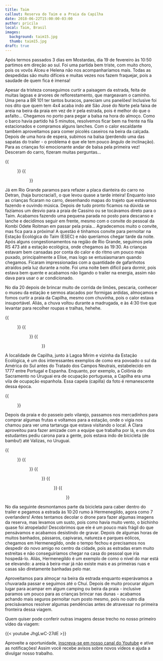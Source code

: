```yaml
---
title: Taim
callout: Reserva do Taim e a Praia da Capilha
date: 2018-06-22T15:00:00-03:00
author: pricila
local: Taim, Brasil
images:
  background: taim15.jpg
  thumb: taim15.jpg
draft: true
---
```

Após termos passados 3 dias em Mostardas, dia 19 de fevereiro às 10:50 partimos em direção ao sul. Foi uma partida bem triste, com muito choro, pois os vovôs Alceu e Helena não nos acompanharíamos mais. Todas as despedidas são muito difíceis e muitas vezes nos fazem fraquejar, pois a saudade de quem fica é imensa!

Apesar da tristeza conseguimos curtir a paisagem da estrada, feita de muitas lagoas e árvores de reflorestamento, que margeavam o caminho. Uma pena a BR 101 ter tantos buracos, pareciam uns panelões! Inclusive foi nos dito que quem tem 4x4 acaba indo até São José do Norte pela faixa de areia na beira da praia em vez de ir pela estrada, pois é melhor do que o asfalto... Chegamos no porto para pegar a balsa na hora do almoço. Como o barco havia partido há 5 minutos, resolvemos ficar bem na frente na fila estacionados e compramos alguns lanches. Com o calor escaldante também aproveitamos para comer picolés caseiros na beira da calçada. Depois de uma hora de espera, subimos na balsa (perdendo uma das sapatas do trailer - o problema é que ele tem pouco ângulo de inclinação). Para as crianças foi emocionante andar de balsa pela primeira vez! Desceram do carro, fizeram muitas perguntas...

<div class="clearfix">
{{<figure "taim2.jpg" "Casinha apertadinha na balsa" "float-left">}}
{{<figure "taim3.jpg" "Felicidade de estar andando de barco pela primeira vez" "float-right">}}
</div>

Já em Rio Grande paramos para refazer a placa dianteira do carro no Detran, (haja burocracia!), o que levou quase a tarde inteira! Enquanto isso as crianças ficaram no carro, desenhando mapas do trajeto que estávamos fazendo e ouvindo música. Depois de tudo pronto ficamos na dúvida se fazíamos um desvio para a praia de Cassino ou se tocávamos direto para o Taim. Acabamos fazendo uma pequena parada no posto para descanso e lanche e decidimos seguir em frente, mesmo com o convite do pessoal da Kombi Odete Roitman em passar pela praia... Agradecemos muito o convite, mas fica para a próxima! A questão é tínhamos convite para pernoitar na Estação Ecológica do Taim (ESEC) e não queríamos chegar tarde da noite. Após alguns congestionamentos na região de Rio Grande, seguimos pela RS 473 até a estação ecológica, onde chegamos às 19:30. As crianças estavam bem cansadas por conta do calor e do ritmo um pouco mais puxado, principalmente a Elise, mas logo se entusiasmaram quando chegamos. Ficaram impressionadas com a quantidade de gafanhotos atraídos pela luz durante a noite. Foi uma noite bem difícil para dormir, pois estava bem quente e acabamos não ligando o trailer na energia, assim não dava para usar o ar condicionado.

No dia 20 depois de brincar muito de corrida de limões, pescaria, conhecer o museu da estação e sermos atacados por formigas ardidas, almoçamos e fomos curtir a praia da Capilha, mesmo com chuvinha, pois o calor estava insuportável. Aliás, a chuva voltou durante a madrugada, e às 4:30 tive que levantar para recolher roupas e tralhas, hehehe.

<div class="clearfix">
{{<figure "taim6.jpg" "Museu da reserva do Taim" "float-left">}}
{{<figure "taim8.jpg" "Olha que amor os jogos de tabuleiro disponíveis!" "float-right">}}
{{<figure "taim9.jpg" "As crianças se divertiram muito" "float-center">}}
</div>

A localidade de Capilha, junto à Lagoa Mirim e vizinha da Estação Ecológica, é um dos interessantes exemplos de como era povoado o sul da América do Sul antes do Tratado dos Campos Neutrais, estabelecido em 1777 entre Portugal e Espanha. Enquanto, por exemplo, a Colônia do Sacramento no Uruguai era de ocupação portuguesa, a Capilha era uma vila de ocupação espanhola. Essa capela (capilla) da foto é remanescente dessa época.

<div class="clearfix">
{{<figure "taim15.jpg" "Capela da Praia da Capilha" "float-center">}}
</div>

Depois da praia e do passeio pelo vilarejo, passamos nos mercadinhos para comprar algumas frutas e voltamos para a estação, onde o vigia nos chamou para ver uma tartaruga que estava visitando o local. A Clara aproveitou para fazer amizade com a equipe que trabalha por lá, e um dos estudantes pediu carona para a gente, pois estava indo de bicicleta (de bambu!) até Valizas, no Uruguai. 

<div class="clearfix">
{{<figure "taim11.jpg" "Bebê à milanesa" "float-left">}}
{{<figure "taim12.jpg" "A partir de agora só queremos praia de lagoa" "float-right">}}
{{<figure "taim13.jpg" "Mais uma criança à milanesa" "float-left">}}
{{<figure "taim14.jpg" "Quem chegar por último é mulher do padre" "float-right">}}
{{<figure "taim10.jpg" "Chuvinha não atrapalha na hora da praia" "float-center">}}
</div>

No dia seguinte desmontamos parte da bicicleta para caber dentro do trailer e pegamos a estrada às 10:20 rumo à Hermenegildo, agora como 7 overlanders! Antes tentamos decolar o drone para fazer algumas imagens da reserva, mas levamos um susto, pois como havia muito vento, o bichinho quase foi atropelado! Descobrimos que ele é um pouco mais frágil do que pensávamos e acabamos desistindo de gravar. Depois de algumas horas de muitos banhados, pássaros, capivaras, natureza e parques eólicos, chegamos em Hermenegildo, onde o tempo fechou e precisamos nos despedir do novo amigo no centro da cidade, pois as estradas eram muito estreitas e não conseguiríamos chegar na casa do pessoal que iria hospedá-lo. Aliás, Hermenegildo é um exemplo de como o nível do mar está se elevando: a areia à beira-mar já não existe mais e as primeiras ruas e casas são diretamente banhadas pelo mar.

Aproveitamos para almoçar na beira da estrada enquanto esperávamos a chuvarada passar e seguimos até o Chuí. Depois de muito procurar algum lugar para acampar em algum camping ou beira da praia - inclusive paramos um pouco para as crianças brincar nas dunas - acabamos achando mais seguros pernoitar num posto mesmo, pois no outro dia precisávamos resolver algumas pendências antes de atravessar no primeira fronteira dessa viagem.

Quem quiser pode conferir outras imagens desse trecho no nosso primeiro vídeo da viagem:

{{< youtube JhgLwC-27dE >}} 

Aproveite a oportunidade, [inscreva-se em nosso canal do Youtube](https://www.youtube.com/6overlanders?sub_confirmation=1) e ative as notificações! Assim você recebe avisos sobre novos vídeos e ajuda a divulgar nosso trabalho.

